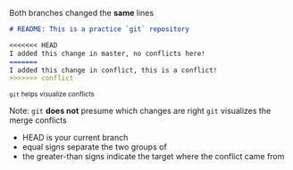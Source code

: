 Both branches changed the **same** lines

```md
# README: This is a practice `git` repository

<<<<<<< HEAD
I added this change in master, no conflicts here!
=======
I added this change in conflict, this is a conflict!
>>>>>>> conflict

```

<small>`git` helps visualize conflicts</small>

Note:
`git` **does not** presume which changes are right
`git` visualizes the merge conflicts
- HEAD is your current branch
- equal signs separate the two groups of 
- the greater-than signs indicate the target where the conflict came from

